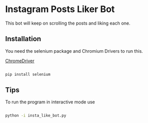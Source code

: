# Instagram Posts Liker Bot

This bot will keep on scrolling the posts and liking each one.

## Installation

You need the selenium package and Chromium Drivers to run this.

[ChromeDriver](https://chromedriver.chromium.org/)

```bash

pip install selenium

```

## Tips

To run the program in interactive mode use

```bash

python -i insta_like_bot.py

```

